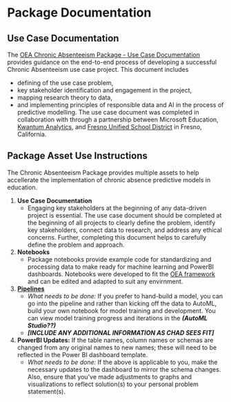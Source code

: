 # Package Documentation

## Use Case Documentation

The [OEA Chronic Absenteeism Package - Use Case Documentation](https://github.com/cstohlmann/oea-at-risk-package/blob/d52b29fa918a95c6cb084e70f54a9a6aa2cdf00e/Chronic_Absenteeism/docs/OEA%20Chronic%20Abs%20Package%20-%20Use%20Case%20Doc.pdf) provides guidance on the end-to-end process of developing a successful Chronic Absenteeism use case project. This document includes 
 - defining of the use case problem,
 - key stakeholder identification and engagement in the project,
 - mapping research theory to data,
 - and implementing principles of responsible data and AI in the process of predictive modelling. 
The use case document was completed in collaboration with through a partnership between Microsoft Education, [Kwantum Analytics](https://www.kwantumanalytics.com/), and [Fresno Unified School District](https://www.fresnounified.org/) in Fresno, California.

## Package Asset Use Instructions

The Chronic Absenteeism Package provides multiple assets to help accellerate the implementation of chronic absence predictive models in education.

1. <strong>Use Case Documentation</strong> 
      * Engaging key stakeholders at the beginning of any data-driven project is essential. The use case document should be completed at the beginning of all projects to clearly define the problem, identify key stakeholders, connect data to research, and address any ethical concerns. Further, completing this document helps to carefully define the problem and approach.
2. <strong>Notebooks</strong> 
      * Package notebooks provide example code for standardizing and processing data to make ready for machine learning and PowerBI dashboards. Notebooks were developed to fit the [OEA framework](https://github.com/microsoft/OpenEduAnalytics/blob/07aa28a00b36a1822b69a11b1ac04f0748d1b675/framework/notebook/OEA_py.ipynb) and can be edited and adapted to suit any envirnment. 
3. <strong>[Pipelines](https://github.com/cstohlmann/oea-at-risk-package/blob/04bc44c2e09e07bc617f91eb403c372ae3aab70d/Chronic_Absenteeism/pipelines/readme.md)</strong> 
      * <em>What needs to be done:</em> If you prefer to hand-build a model, you can go into the pipeline and rather than kicking off the data to AutoML, build your own notebook for model training and development. You can view model training progress and iterations in the <strong><em>(AutoML Studio??)</strong></em>
      * <strong><em>[INCLUDE ANY ADDITIONAL INFORMATION AS CHAD SEES FIT]</strong></em>
4. <strong>PowerBI Updates:</strong> If the table names, column names or schemas are changed from any original names to new names; these will need to be reflected in the Power BI dashboard template.
      * <em>What needs to be done:</em> If the above is applicable to you, make the necessary updates to the dashboard to mirror the schema changes. Also, ensure that you've made adjustments to graphs and visualizations to reflect solution(s) to your personal problem statement(s).
